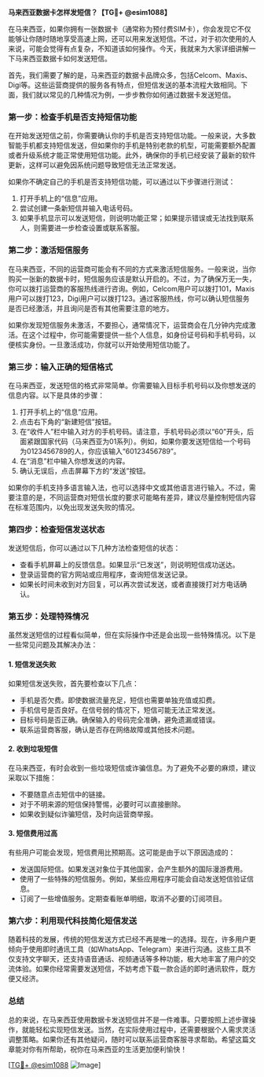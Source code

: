 **马来西亚数据卡怎样发短信？【TG💪+ @esim1088】**

在马来西亚，如果你拥有一张数据卡（通常称为预付费SIM卡），你会发现它不仅能够让你随时随地享受高速上网，还可以用来发送短信。不过，对于初次使用的人来说，可能会觉得有点复杂，不知道该如何操作。今天，我就来为大家详细讲解一下马来西亚数据卡如何发送短信。

首先，我们需要了解的是，马来西亚的数据卡品牌众多，包括Celcom、Maxis、Digi等。这些运营商提供的服务各有特点，但短信发送的基本流程大致相同。下面，我们就以常见的几种情况为例，一步步教你如何通过数据卡发送短信。

### **第一步：检查手机是否支持短信功能**
在开始发送短信之前，你需要确认你的手机是否支持短信功能。一般来说，大多数智能手机都支持短信发送，但如果你的手机是特别老款的机型，可能需要额外配置或者升级系统才能正常使用短信功能。此外，确保你的手机已经安装了最新的软件更新，这样可以避免因系统问题导致短信无法正常发送。

如果你不确定自己的手机是否支持短信功能，可以通过以下步骤进行测试：
1. 打开手机上的“信息”应用。
2. 尝试创建一条新短信并输入电话号码。
3. 如果手机显示可以发送短信，则说明功能正常；如果提示错误或无法找到联系人，则需要进一步检查设置或联系客服。

### **第二步：激活短信服务**
在马来西亚，不同的运营商可能会有不同的方式来激活短信服务。一般来说，当你购买一张新的数据卡时，短信服务应该是默认开启的。不过，为了确保万无一失，你可以拨打运营商的客服热线进行咨询。例如，Celcom用户可以拨打101，Maxis用户可以拨打123，Digi用户可以拨打123。通过客服热线，你可以确认短信服务是否已经激活，并且询问是否有其他需要注意的地方。

如果你发现短信服务未激活，不要担心，通常情况下，运营商会在几分钟内完成激活。在这个过程中，你可能需要提供一些个人信息，如身份证号码和手机号码，以便核实身份。一旦激活成功，你就可以开始使用短信功能了。

### **第三步：输入正确的短信格式**
在马来西亚，发送短信的格式非常简单。你需要输入目标手机号码以及你想发送的信息内容。以下是具体的步骤：

1. 打开手机上的“信息”应用。
2. 点击右下角的“新建短信”按钮。
3. 在“收件人”栏中输入对方的手机号码。请注意，手机号码必须以“60”开头，后面紧跟国家代码（马来西亚为01系列）。例如，如果你要发送短信给一个号码为0123456789的人，你应该输入“60123456789”。
4. 在“消息”栏中输入你想发送的内容。
5. 确认无误后，点击屏幕下方的“发送”按钮。

如果你的手机支持多语言输入法，也可以选择中文或其他语言进行输入。不过，需要注意的是，不同运营商对短信长度的要求可能略有差异，建议尽量控制短信内容在标准范围内，以免出现发送失败的情况。

### **第四步：检查短信发送状态**
发送短信后，你可以通过以下几种方法检查短信的状态：
- 查看手机屏幕上的反馈信息。如果显示“已发送”，则说明短信成功送达。
- 登录运营商的官方网站或应用程序，查询短信发送记录。
- 如果长时间未收到对方回复，可以再次尝试发送，或者直接拨打对方电话确认。

### **第五步：处理特殊情况**
虽然发送短信的过程看似简单，但在实际操作中还是会出现一些特殊情况。以下是一些常见问题及其解决办法：

#### **1. 短信发送失败**
如果短信发送失败，首先要检查以下几点：
- 手机是否欠费。即使数据流量充足，短信也需要单独充值或扣费。
- 手机信号是否良好。在信号弱的情况下，短信可能无法正常发送。
- 目标号码是否正确。确保输入的号码完全准确，避免遗漏或错误。
- 联系运营商客服，确认是否存在网络故障或其他技术问题。

#### **2. 收到垃圾短信**
在马来西亚，有时会收到一些垃圾短信或诈骗信息。为了避免不必要的麻烦，建议采取以下措施：
- 不要随意点击短信中的链接。
- 对于不明来源的短信保持警惕，必要时可以直接删除。
- 如果收到疑似诈骗短信，及时向运营商举报。

#### **3. 短信费用过高**
有些用户可能会发现，短信费用比预期高。这可能是由于以下原因造成的：
- 发送国际短信。如果发送对象位于其他国家，会产生额外的国际漫游费用。
- 使用了一些特殊的短信服务。例如，某些应用程序可能会自动发送短信验证信息。
- 订阅了一些增值服务。定期查看账单明细，取消不必要的订阅项目。

### **第六步：利用现代科技简化短信发送**
随着科技的发展，传统的短信发送方式已经不再是唯一的选择。现在，许多用户更倾向于使用即时通讯工具（如WhatsApp、Telegram）来进行沟通。这些工具不仅支持文字聊天，还支持语音通话、视频通话等多种功能，极大地丰富了用户的交流体验。如果你经常需要发送短信，不妨考虑下载一款合适的即时通讯软件，既方便又经济。

### **总结**
总的来说，在马来西亚使用数据卡发送短信并不是一件难事。只要按照上述步骤操作，就能轻松实现短信发送。当然，在实际使用过程中，还需要根据个人需求灵活调整策略。如果你还有其他疑问，随时可以联系运营商客服寻求帮助。希望这篇文章能对你有所帮助，祝你在马来西亚的生活更加便利愉快！

[[TG💪+ @esim1088](https://t.me/s/esim1088) ![Image](https://i.postimg.cc/4NQfJmqS/Snipaste-2025-05-13-00-14-12.png)]